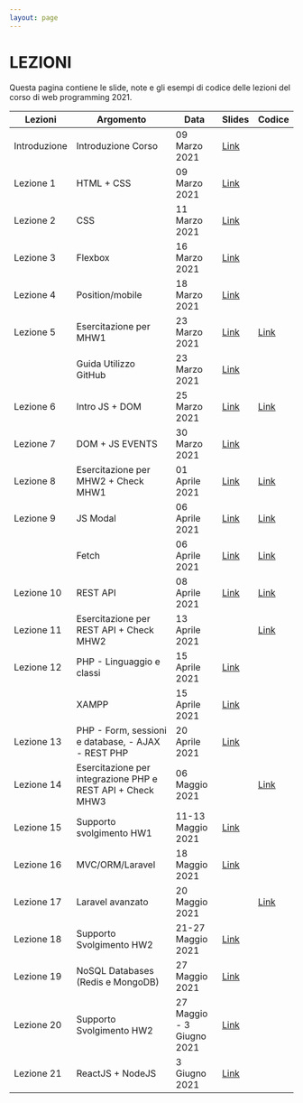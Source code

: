 ```yaml
---
layout: page
---
```


# LEZIONI
Questa pagina contiene le slide, note e gli esempi di codice delle lezioni del corso di web programming 2021.

| Lezioni    | Argomento                                                       | Data            | Slides                          | Codice      |
|------------|-----------------------------------------------------------------|-----------------|-------------------------------  |-------------|
| Introduzione  | Introduzione Corso                                           | 09 Marzo 2021   | [Link](https://drive.google.com/file/d/1IJ0YSVa5bRcM_ZrCnDXTHvEy0EeDsWkX/view?usp=sharing)                                         |             |
| Lezione 1  | HTML + CSS                                                      | 09 Marzo 2021   | [Link](https://drive.google.com/file/d/1_90rl-51YiViR6deMLtBrlO4Zvf2BSew/view?usp=sharing)                                         |             |
| Lezione 2  | CSS                                                             | 11 Marzo 2021   | [Link](https://drive.google.com/file/d/180nPa4GNTvo0qR_iqiU1TSwAbB_8D1sM/view?usp=sharing)    |             |
| Lezione 3  | Flexbox                                                         | 16 Marzo 2021   | [Link](https://drive.google.com/file/d/1AppEjI0lua0GmvrVDSZKFmfa7-XPdvAN/view?usp=sharing)                     |             |
| Lezione 4  | Position/mobile                                                 | 18 Marzo 2021   | [Link](https://drive.google.com/file/d/1TWBpWSPqdgB9OeKdvcK83iBRtIVC0wsz/view?usp=sharing)                     |             |   
| Lezione 5  | Esercitazione per MHW1                                          | 23 Marzo 2021   | [Link](https://drive.google.com/file/d/16AqVbjv1tKd5GmFcBM0RH-LljefWiuW9/view?usp=sharing)                     | [Link](https://drive.google.com/file/d/14zZIf_mUj6g0gKJ4JT9cKzt2pLQ4b13m/view?usp=sharing)            |
|            | Guida Utilizzo GitHub                                           | 23 Marzo 2021   | [Link](https://drive.google.com/file/d/1gDnhBQoDi3uQvRwM-B4ClwBO_qhgRIfo/view?usp=sharing)                     |             |
| Lezione 6  | Intro JS + DOM                                                  | 25 Marzo 2021   | [Link](https://drive.google.com/file/d/1pLs19EJxfBc2RpwrKPJAQbMPZCETdn5-/view?usp=sharing)                     |[Link](https://drive.google.com/file/d/1PjFWtA1Y5p2ihhhh4NTTAiFWyzODbM7z/view?usp=sharing)             |
| Lezione 7  | DOM +  JS EVENTS                                                | 30 Marzo 2021   | [Link](https://drive.google.com/file/d/1YEgz-03P4lhvCxhnR5a4rCZWhxTbXcMr/view?usp=sharing)                     |             |
| Lezione 8  | Esercitazione per MHW2 + Check MHW1                         | 01 Aprile 2021  | [Link](https://drive.google.com/file/d/1LdiuBFR1XDu0CGihJZD6OxlByOJV5U6B/view?usp=sharing)                     | [Link](https://drive.google.com/file/d/1yqZKtREI4wxXWoqZ1Y9hVvoJqJSZnQty/view?usp=sharing)             |
| Lezione 9  | JS Modal                                               | 06 Aprile 2021  | [Link](https://drive.google.com/file/d/1GUM3-M2az8ihR8pPxSAdOxb5s4vh4hNO/view?usp=sharing)                     | [Link](https://drive.google.com/file/d/1UtqJanEH0BGVEi05BrhiA6h1iQX6IWBf/view?usp=sharing)            |
|   | Fetch                                               | 06 Aprile 2021  | [Link](https://drive.google.com/file/d/1Wu2HLKb4ffzrF5Wj8fcD-iFx1dZ83SQk/view?usp=sharing)                     | [Link](https://drive.google.com/file/d/1JuJRE041zhoYs5DmBwdZ3DurFsU0djFQ/view?usp=sharing)            |
| Lezione 10 | REST API                                                        | 08 Aprile 2021  | [Link](https://drive.google.com/file/d/1WlqKG1tRm-XBAiWfuhP5-jH0EV9iNCoA/view?usp=sharing)                    | [Link](https://drive.google.com/file/d/1OEzPsXAnzj6YR3QEuQF3MGb5ubl7Lt0H/view?usp=sharing)            |
| Lezione 11 | Esercitazione per REST API + Check MHW2                     | 13 Aprile 2021  |                      |    [Link](https://drive.google.com/file/d/1Ax8FH7HD4MOgoLIPSimrmnRnzs1c8cWS/view?usp=sharing)         |
| Lezione 12 | PHP - Linguaggio e classi                                       | 15 Aprile 2021  | [Link](https://drive.google.com/file/d/19nsemKs2DURwXaTauLqLYQDw7zunwNwl/view?usp=sharing)                     |             |
|            | XAMPP                                                           | 15 Aprile 2021  | [Link](https://drive.google.com/file/d/1vQ20kaJpF-SH3yqzScyyiBW3exzLIBaR/view?usp=sharing)                     |             |
| Lezione 13 | PHP - Form, sessioni e database, - AJAX - REST PHP              | 20 Aprile 2021  | [Link](https://drive.google.com/file/d/1mN3pmgRFRiDfyvgIcUHiJsjJkgcaronG/view?usp=sharing)                     |             |
| Lezione 14 | Esercitazione per integrazione PHP e REST API  + Check MHW3 | 06 Maggio 2021  |                      | [Link](https://drive.google.com/file/d/1Hr9Ck9aRdMUMqoP3iqtYYe5uYyymiMsu/view?usp=sharing)            |
| Lezione 15 | Supporto svolgimento HW1                                        | 11-13 Maggio 2021   | [Link](https://forms.gle/bZiz1EKPypTwcGRs7)                     |             |
| Lezione 16 | MVC/ORM/Laravel                                                 | 18 Maggio 2021  | [Link](https://drive.google.com/file/d/1-oCsOK3y_2bQ-YCzMsQsKItv-XCEWWAL/view?usp=sharing)                     |             |
| Lezione 17 | Laravel avanzato                                                | 20 Maggio 2021  |                      | [Link](https://drive.google.com/file/d/1UIhT9Td19KFKClfJb5YXKlD3nc-cg-Cx/view?usp=sharing)             |
| Lezione 18 | Supporto Svolgimento HW2                                        | 21-27 Maggio 2021  | [Link][404]                     |             |
| Lezione 19 | NoSQL Databases (Redis e MongoDB)                               | 27 Maggio 2021  | [Link][404]                     |             |
| Lezione 20 | Supporto Svolgimento HW2                                        | 27 Maggio - 3 Giugno 2021  | [Link][404]                     |             |
| Lezione 21 | ReactJS + NodeJS                                                | 3 Giugno 2021  | [Link][404]                     |             |

[404]: /web-programming-course/fallback
